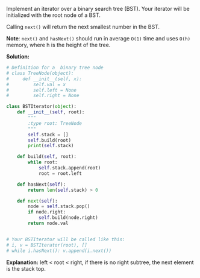 Implement an iterator over a binary search tree (BST). Your iterator will be initialized with the root node of a BST.

Calling `next()` will return the next smallest number in the BST.

**Note**: `next()` and `hasNext()` should run in average `O(1)` time and uses `O(h)` memory, where h is the height of the tree.

**Solution:**
```python
# Definition for a  binary tree node
# class TreeNode(object):
#     def __init__(self, x):
#         self.val = x
#         self.left = None
#         self.right = None

class BSTIterator(object):
    def __init__(self, root):
        """
        :type root: TreeNode
        """
        self.stack = []
        self.build(root)
        print(self.stack)

    def build(self, root):
        while root:
            self.stack.append(root)
            root = root.left

    def hasNext(self):
        return len(self.stack) > 0

    def next(self):
        node = self.stack.pop()
        if node.right:
            self.build(node.right)
        return node.val


# Your BSTIterator will be called like this:
# i, v = BSTIterator(root), []
# while i.hasNext(): v.append(i.next())
```
**Explanation:**
left < root < right, if there is no right subtree, the next element is the stack top.
